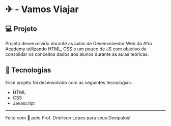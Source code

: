 # ✈ - Vamos Viajar

## 💻 Projeto

Projeto desenvolvido durante as aulas de Desenvolvedor Web da Afro Academy utilizando HTML, CSS e um pouco de JS com objetivo de consolidar os conceitos dados
aos alunos durante as aulas teóricas.

## 🚀 Tecnologias

Esse projeto foi desenvolvido com as seguintes tecnologias:

- HTML
- CSS
- Javascript

---

Feito com 💙 pelo Prof. Drielison Lopes para seus Devípulos!
